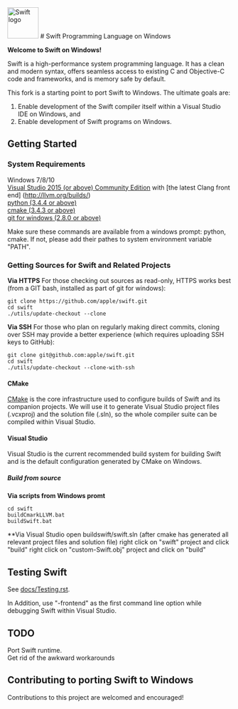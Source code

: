 <img src="https://swift.org/assets/images/swift.svg" alt="Swift logo" height="70" >
# Swift Programming Language on Windows

**Welcome to Swift on Windows!**

Swift is a high-performance system programming language.  It has a clean
and modern syntax, offers seamless access to existing C and Objective-C code
and frameworks, and is memory safe by default.

This fork is a starting point to port Swift to Windows. The ultimate goals are:

1) Enable development of the Swift compiler itself within a Visual Studio IDE on Windows, and  
2) Enable development of Swift programs on Windows.

 
## Getting Started 


### System Requirements

Windows 7/8/10  
[Visual Studio 2015 (or above) Community Edition](https://www.visualstudio.com/en-us/downloads/download-visual-studio-vs.aspx) with [the latest Clang front end] (http://llvm.org/builds/)  
[python (3.4.4 or above)](https://www.python.org/downloads/windows/)  
[cmake (3.4.3 or above)](https://cmake.org/download)  
[git for windows (2.8.0 or above)](https://git-scm.com/download/win)

Make sure these commands are available from a windows prompt: python, cmake. If not, please add their pathes to system environment variable "PATH". 

### Getting Sources for Swift and Related Projects

**Via HTTPS**  For those checking out sources as read-only, HTTPS works best (from a GIT bash, installed as part of git for windows):

    git clone https://github.com/apple/swift.git
    cd swift
    ./utils/update-checkout --clone

**Via SSH**  For those who plan on regularly making direct commits,
cloning over SSH may provide a better experience (which requires
uploading SSH keys to GitHub):

    git clone git@github.com:apple/swift.git
    cd swift
    ./utils/update-checkout --clone-with-ssh

#### CMake
[CMake](http://cmake.org) is the core infrastructure used to configure builds of
Swift and its companion projects. We will use it to generate Visual Studio project files (.vcxproj) and the solution file (.sln), so the 
whole compiler suite can be compiled within Visual Studio.

#### Visual Studio
Visual Studio is the current recommended build system
for building Swift and is the default configuration generated by CMake on Windows.

##### Build from source
**Via scripts from Windows promt**

    cd swift  
	buildCmarkLLVM.bat  
	buildSwift.bat    
	
**Via Visual Studio
    open buildswift/swift.sln (after cmake has generated all relevant project files and solution file)
	right click on "swift" project and click "build" 
	right click on "custom-Swift.obj" project and click on "build"

## Testing Swift

See [docs/Testing.rst](docs/Testing.rst).

In Addition, use "-frontend" as the first command line option while debugging Swift within Visual Studio.

## TODO

Port Swift runtime.   
Get rid of the awkward workarounds 

## Contributing to porting Swift to Windows

Contributions to this project are welcomed and encouraged! 